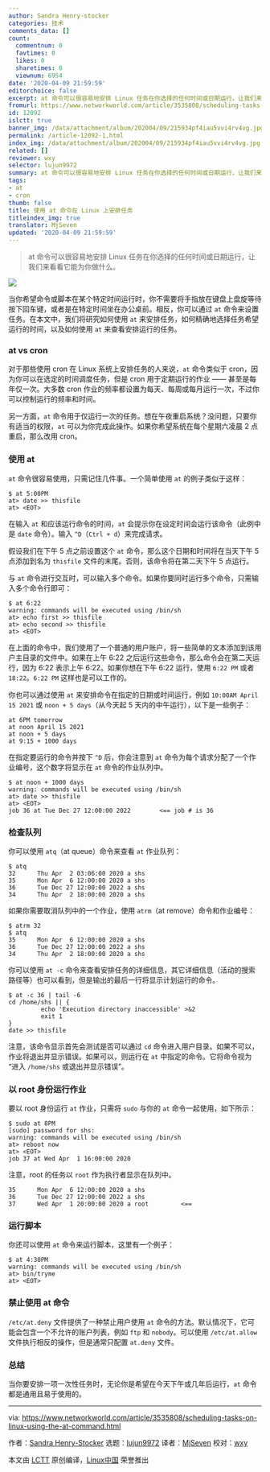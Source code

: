 ```yaml
---
author: Sandra Henry-stocker
categories: 技术
comments_data: []
count:
  commentnum: 0
  favtimes: 0
  likes: 0
  sharetimes: 0
  viewnum: 6954
date: '2020-04-09 21:59:59'
editorchoice: false
excerpt: at 命令可以很容易地安排 Linux 任务在你选择的任何时间或日期运行，让我们来看看它能为你做什么。
fromurl: https://www.networkworld.com/article/3535808/scheduling-tasks-on-linux-using-the-at-command.html
id: 12092
islctt: true
banner_img: /data/attachment/album/202004/09/215934pf4iau5vvi4rv4vg.jpg
permalink: /article-12092-1.html
index_img: /data/attachment/album/202004/09/215934pf4iau5vvi4rv4vg.jpg.thumb.jpg
related: []
reviewer: wxy
selector: lujun9972
summary: at 命令可以很容易地安排 Linux 任务在你选择的任何时间或日期运行，让我们来看看它能为你做什么。
tags:
- at
- cron
thumb: false
title: 使用 at 命令在 Linux 上安排任务
titleindex_img: true
translator: MjSeven
updated: '2020-04-09 21:59:59'
---
```



> 
> at 命令可以很容易地安排 Linux 任务在你选择的任何时间或日期运行，让我们来看看它能为你做什么。
> 
> 
> 


![](/data/attachment/album/202004/09/215934pf4iau5vvi4rv4vg.jpg)


当你希望命令或脚本在某个特定时间运行时，你不需要将手指放在键盘上盘旋等待按下回车键，或者是在特定时间坐在办公桌前。相反，你可以通过 `at` 命令来设置任务。在本文中，我们将研究如何使用 `at` 来安排任务，如何精确地选择任务希望运行的时间，以及如何使用 `at` 来查看安排运行的任务。


### at vs cron


对于那些使用 cron 在 Linux 系统上安排任务的人来说，`at` 命令类似于 cron，因为你可以在选定的时间调度任务，但是 cron 用于定期运行的作业 —— 甚至是每年仅一次。大多数 cron 作业的频率都设置为每天、每周或每月运行一次，不过你可以控制运行的频率和时间。


另一方面，`at` 命令用于仅运行一次的任务。想在午夜重启系统？没问题，只要你有适当的权限，`at` 可以为你完成此操作。如果你希望系统在每个星期六凌晨 2 点重启，那么改用 cron。


### 使用 at


`at` 命令很容易使用，只需记住几件事。一个简单使用 `at` 的例子类似于这样：



```
$ at 5:00PM
at> date >> thisfile
at> <EOT>
```

在输入 `at` 和应该运行命令的时间，`at` 会提示你在设定时间会运行该命令（此例中是 `date` 命令）。输入 `^D`（`Ctrl + d`）来完成请求。


假设我们在下午 5 点之前设置这个 `at` 命令，那么这个日期和时间将在当天下午 5 点添加到名为 `thisfile` 文件的末尾。否则，该命令将在第二天下午 5 点运行。


与 `at` 命令进行交互时，可以输入多个命令。如果你要同时运行多个命令，只需输入多个命令行即可：



```
$ at 6:22
warning: commands will be executed using /bin/sh
at> echo first >> thisfile
at> echo second >> thisfile
at> <EOT>
```

在上面的命令中，我们使用了一个普通的用户账户，将一些简单的文本添加到该用户主目录的文件中。如果在上午 6:22 之后运行这些命令，那么命令会在第二天运行，因为 6:22 表示上午 6:22。如果你想在下午 6:22 运行，使用 `6:22 PM` 或者 `18:22`。`6:22 PM` 这样也是可以工作的。


你也可以通过使用 `at` 来安排命令在指定的日期或时间运行，例如 `10:00AM April 15 2021` 或 `noon + 5 days`（从今天起 5 天内的中午运行），以下是一些例子：



```
at 6PM tomorrow
at noon April 15 2021
at noon + 5 days
at 9:15 + 1000 days
```

在指定要运行的命令并按下 `^D` 后，你会注意到 `at` 命令为每个请求分配了一个作业编号，这个数字将显示在 `at` 命令的作业队列中。



```
$ at noon + 1000 days
warning: commands will be executed using /bin/sh
at> date >> thisfile
at> <EOT>
job 36 at Tue Dec 27 12:00:00 2022        <== job # is 36
```

### 检查队列


你可以使用 `atq`（at queue）命令来查看 `at` 作业队列：



```
$ atq
32      Thu Apr  2 03:06:00 2020 a shs
35      Mon Apr  6 12:00:00 2020 a shs
36      Tue Dec 27 12:00:00 2022 a shs
34      Thu Apr  2 18:00:00 2020 a shs
```

如果你需要取消队列中的一个作业，使用 `atrm`（at remove）命令和作业编号：



```
$ atrm 32
$ atq
35      Mon Apr  6 12:00:00 2020 a shs
36      Tue Dec 27 12:00:00 2022 a shs
34      Thu Apr  2 18:00:00 2020 a shs
```

你可以使用 `at -c` 命令来查看安排任务的详细信息，其它详细信息（活动的搜索路径等）也可以看到，但是输出的最后一行将显示计划运行的命令。



```
$ at -c 36 | tail -6
cd /home/shs || {
         echo 'Execution directory inaccessible' >&2
         exit 1
}
date >> thisfile
```

注意，该命令显示首先会测试是否可以通过 `cd` 命令进入用户目录。如果不可以，作业将退出并显示错误。如果可以，则运行在 `at` 中指定的命令。它将命令视为 “进入 `/home/shs` 或退出并显示错误”。


### 以 root 身份运行作业


要以 root 身份运行 `at` 作业，只需将 `sudo` 与你的 `at` 命令一起使用，如下所示：



```
$ sudo at 8PM
[sudo] password for shs:
warning: commands will be executed using /bin/sh
at> reboot now
at> <EOT>
job 37 at Wed Apr  1 16:00:00 2020
```

注意，root 的任务以 `root` 作为执行者显示在队列中。



```
35      Mon Apr  6 12:00:00 2020 a shs
36      Tue Dec 27 12:00:00 2022 a shs
37      Wed Apr  1 20:00:00 2020 a root         <==
```

### 运行脚本


你还可以使用 `at` 命令来运行脚本，这里有一个例子：



```
$ at 4:30PM
warning: commands will be executed using /bin/sh
at> bin/tryme
at> <EOT>
```

### 禁止使用 at 命令


`/etc/at.deny` 文件提供了一种禁止用户使用 `at` 命令的方法。默认情况下，它可能会包含一个不允许的账户列表，例如 `ftp` 和 `nobody`。可以使用 `/etc/at.allow` 文件执行相反的操作，但是通常只配置 `at.deny` 文件。


### 总结


当你要安排一项一次性任务时，无论你是希望在今天下午或几年后运行，`at` 命令都是通用且易于使用的。




---


via: <https://www.networkworld.com/article/3535808/scheduling-tasks-on-linux-using-the-at-command.html>


作者：[Sandra Henry-Stocker](https://www.networkworld.com/author/Sandra-Henry_Stocker/) 选题：[lujun9972](https://github.com/lujun9972) 译者：[MjSeven](https://github.com/MjSeven) 校对：[wxy](https://github.com/wxy)


本文由 [LCTT](https://github.com/LCTT/TranslateProject) 原创编译，[Linux中国](https://linux.cn/) 荣誉推出